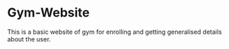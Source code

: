 # Gym-Website
This is a basic website of gym for enrolling and getting generalised details about the user.
